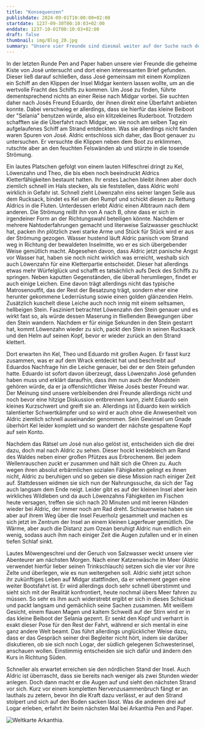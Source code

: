 ```yaml
---
title: "Konsequenzen"
publishdate: 2024-09-01T10:00:00+02:00
startdate: 1237-09-30T00:10:03+02:00
enddate: 1237-10-01T00:10:03+02:00
draft: false
thumbnail: img/Blog_20.jpg
summary: "Unsere vier Freunde sind diesmal weiter auf der Suche nach dem verschollenen José. Auf der Insel Midgar machen sie einen spannenden Fund auf einem gestrandeten Schiff, und ein unerwarteter Verrat lässt die Lage eskalieren. Während Aldric mit seiner neuen Panik vor Wasser kämpft, arbeiten seine drei Freunde an einem neuen Plan. Worum es hierbei geht, erfahrt ihr hier:"
---
```


In der letzten Runde Pen and Paper haben unsere vier Freunde die geheime Kiste von José untersucht und dort einen interessanten Brief gefunden. Dieser ließ darauf schließen, dass José gemeinsam mit einem Komplizen ein Schiff an den Klippen der Insel Midgar kentern lassen wollte, um an die wertvolle Fracht des Schiffs zu kommen. Um José zu finden, führte dementsprechend nichts an einer Reise nach Midgar vorbei. Sie suchten daher nach Josés Freund Eduardo, der ihnen direkt eine Überfahrt anbieten konnte. Dabei verschwieg er allerdings, dass sie hierfür das kleine Beiboot der "Selania" benutzen würde, also ein klitzekleines Ruderboot. Trotzdem schafften sie die Überfahrt nach Midgar, wo sie noch am selben Tag ein aufgelaufenes Schiff am Strand entdeckten. Was sie allerdings nicht fanden waren Spuren von José. Aldric entschloss sich daher, das Boot genauer zu untersuchen. Er versuchte die Klippen neben dem Boot zu erklimmen, rutschte aber an den feuchten Felswänden ab und stürzte in die tosende Strömung.

Ein lautes Platschen gefolgt von einem lauten Hilfeschrei dringt zu Kel, Löwenzahn und Theo, die bis eben noch beeindruckt Aldrics Kletterfähigkeiten bestaunt hatten. Ihr erstes Lachen bleibt ihnen aber doch ziemlich schnell im Hals stecken, als sie feststellen, dass Aldric wohl wirklich in Gefahr ist. Schnell zieht Löwenzahn eins seiner langen Seile aus dem Rucksack, bindet es Kel um den Rumpf und schickt diesen zu Rettung Aldrics in die Fluten. Unterdessen erlebt Aldric einen Albtraum nach dem anderen. Die Strömung reißt ihn von A nach B, ohne dass er sich in irgendeiner Form an der Richtungswahl beteiligen könnte. Nachdem er mehrere Nahtoderfahrungen gemacht und literweise Salzwasser geschluckt hat, packen ihn plötzlich zwei starke Arme und Stück für Stück wird er aus der Strömung gezogen. Wasser hustend läuft Aldric panisch vom Strand weg in Richtung der bewaldeten Inselmitte, wo er es sich übergebender Weise gemütlich macht. Abgesehen davon, dass Aldric jetzt panische Angst vor Wasser hat, haben sie noch nicht wirklich was erreicht, weshalb sich auch Löwenzahn für eine Kletterpartie entscheidet. Dieser hat allerdings etwas mehr Würfelglück und schafft es tatsächlich aufs Deck des Schiffs zu springen. Neben kaputten Gegenständen, die überall herumliegen, findet er auch einige Leichen. Eine davon trägt allerdings nicht das typische Matrosenoutfit, das der Rest der Besatzung trägt, sondern eher eine herunter gekommene Lederrüstung sowie einen golden glänzenden Helm. Zusätzlich kuschelt diese Leiche auch noch innig mit einem seltsamen, hellbeigen Stein. Fasziniert betrachtet Löwenzahn den Stein genauer und es wirkt fast so, als würde dessen Maserung in fließenden Bewegungen über den Stein wandern. Nachdem er für einige Sekunden in den Stein gestarrt hat, kommt Löwenzahn wieder zu sich, packt den Stein in seinen Rucksack und den Helm auf seinen Kopf, bevor er wieder zurück an den Strand klettert. 

Dort erwarten ihn Kel, Theo und Eduardo mit großen Augen. Er fasst kurz zusammen, was er auf dem Wrack entdeckt hat und beschreibt auf Eduardos Nachfrage hin die Leiche genauer, bei der er den Stein gefunden hatte. Eduardo ist sofort davon überzeugt, dass Löwenzahn José gefunden haben muss  und erklärt daraufhin, dass ihm nun auch der Mondstein gehören würde, da er ja offensichtlicher Weise Josés bester Freund war. Der Meinung sind unsere verbleibenden drei Freunde allerdings nicht und noch bevor eine hitzige Diskussion entbrennen kann, zieht Eduardo sein kleines Kurzschwert und greift sie an. Allerdings ist Eduardo kein wirklich talentierter Schwertkämpfer und so wird er auch ohne die Anwesenheit von Aldric ziemlich schnell auseinander genommen. Sein Gewinsel um Gnade überhört Kel leider komplett und so wandert der nächste gespaltene Kopf auf sein Konto.

Nachdem das Rätsel um José nun also gelöst ist, entscheiden sich die drei dazu, doch mal nach Aldric zu sehen. Dieser hockt kreidebleich am Rand des Waldes neben einer großen Pfützes aus Erbrochenem. Bei jedem Wellenrauschen zuckt er zusammen und hält sich die Ohren zu. Auch wegen ihren absolut erbärmlichen sozialen Fähigkeiten gelingt es ihnen nicht, Aldric zu beruhigen und so geben sie diese Mission nach einiger Zeit auf. Stattdessen widmen sie sich nun der Nahrungssuche, da sich der Tag auch langsam dem Ende neigt. Leider gibt es auf der kleinen Insel aber kein wirkliches Wildleben und da auch Löwenzahns Fähigkeiten im Fischen heute versagen, treffen sie sich nach 20 Minuten und mit leeren Händen wieder bei Aldric, der immer noch am Rad dreht. Schlauerweise haben sie aber auf ihrem Weg über die Insel Feuerholz gesammelt und machen es sich jetzt im Zentrum der Insel an einem kleinen Lagerfeuer gemütlich. Die Wärme, aber auch die Distanz zum Ozean beruhigt Aldric nun endlich ein wenig, sodass auch ihm nach einiger Zeit die Augen zufallen und er in einen tiefen Schlaf sinkt.

Lautes Möwengeschrei und der Geruch von Salzwasser weckt unsere vier Abenteurer am nächsten Morgen. Nach einer Katzenwäsche im Meer (Aldric verwendet hierfür lieber seinen Trinkschlauch) setzen sich die vier vor ihre Zelte und überlegen, wie es nun weitergehen soll. Aldric sieht jetzt schon ihr zukünftiges Leben auf Midgar stattfinden, da er vehement gegen eine weiter Bootsfahrt ist. Er wird allerdings doch sehr schnell überstimmt und sieht sich mit der Realität konfrontiert, heute nochmal übers Meer fahren zu müssen. So sehr es ihm auch widerstrebt ergibt er sich in dieses Schicksal und packt langsam und gemächlich seine Sachen zusammen. Mit weißem Gesicht, einem flauen Magen und kaltem Schweiß auf der Stirn wird er in das kleine Beiboot der Selania gezerrt. Er senkt den Kopf und verharrt in exakt dieser Pose für den Rest der Fahrt, während er sich mental in eine ganz andere Welt beamt. Das führt allerdings unglücklicher Weise dazu, dass er das Gespräch seiner drei Begleiter nicht hört, indem sie darüber diskutieren, ob sie sich noch Logar, der südlich gelegenen Schwesterinsel, anschauen wollen. Einstimmig entscheiden sie sich dafür und ändern den Kurs in Richtung Süden. 

Schneller als erwartet erreichen sie den nördlichen Stand der Insel. Auch Aldric ist überrascht, dass sie bereits nach weniger als zwei Stunden wieder anlegen. Doch dann macht er die Augen auf und sieht den nächsten Strand vor sich. Kurz vor einem kompletten Nervenzusammenbruch fängt er an lauthals zu zetern, bevor ihn die Kraft dazu verlässt, er auf den Strand stolpert und sich auf den Boden sacken lässt. Was die anderen drei auf Logar erleben, erfahrt ihr beim nächsten Mal bei Arkanthia Pen and Paper. 

<div class="img-max center">
  <img class="img-fluid" title="Weltkarte Arkanthia" alt="Weltkarte Arkanthia." src="/img/Arkanthia_Full_Map_Midgar_to_Logar.jpg" />
</div>


